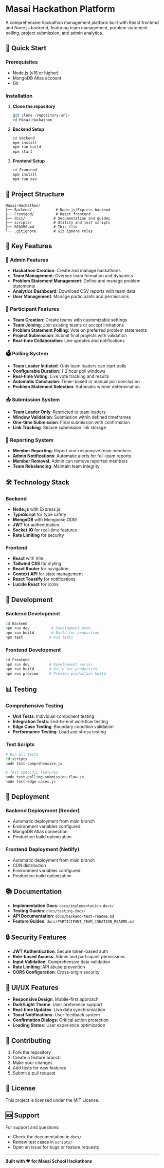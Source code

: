 # Masai Hackathon Platform

A comprehensive hackathon management platform built with React frontend and Node.js backend, featuring team management, problem statement polling, project submission, and admin analytics.

## 🚀 Quick Start

### Prerequisites
- Node.js (v16 or higher)
- MongoDB Atlas account
- Git

### Installation

1. **Clone the repository**
   ```bash
   git clone <repository-url>
   cd Masai-Hackathon
   ```

2. **Backend Setup**
   ```bash
   cd Backend
   npm install
   npm run build
   npm start
   ```

3. **Frontend Setup**
   ```bash
   cd Frontend
   npm install
   npm run dev
   ```

## 📁 Project Structure

```
Masai-Hackathon/
├── Backend/           # Node.js/Express backend
├── Frontend/          # React frontend
├── docs/             # Documentation and guides
├── scripts/          # Utility and test scripts
├── README.md         # This file
└── .gitignore        # Git ignore rules
```

## 🎯 Key Features

### 🏢 Admin Features
- **Hackathon Creation**: Create and manage hackathons
- **Team Management**: Oversee team formation and dynamics
- **Problem Statement Management**: Define and manage problem statements
- **Analytics Dashboard**: Download CSV reports with team data
- **User Management**: Manage participants and permissions

### 👥 Participant Features
- **Team Creation**: Create teams with customizable settings
- **Team Joining**: Join existing teams or accept invitations
- **Problem Statement Polling**: Vote on preferred problem statements
- **Project Submission**: Submit final projects with validation
- **Real-time Collaboration**: Live updates and notifications

### 🗳️ Polling System
- **Team Leader Initiated**: Only team leaders can start polls
- **Configurable Duration**: 1-2 hour poll windows
- **Real-time Voting**: Live vote tracking and results
- **Automatic Conclusion**: Timer-based or manual poll conclusion
- **Problem Statement Selection**: Automatic winner determination

### 📤 Submission System
- **Team Leader Only**: Restricted to team leaders
- **Window Validation**: Submission within defined timeframes
- **One-time Submission**: Final submission with confirmation
- **Link Tracking**: Secure submission link storage

### 🚨 Reporting System
- **Member Reporting**: Report non-responsive team members
- **Admin Notifications**: Automatic alerts for full-team reports
- **Member Removal**: Admin can remove reported members
- **Team Rebalancing**: Maintain team integrity

## 🛠️ Technology Stack

### Backend
- **Node.js** with Express.js
- **TypeScript** for type safety
- **MongoDB** with Mongoose ODM
- **JWT** for authentication
- **Socket.IO** for real-time features
- **Rate Limiting** for security

### Frontend
- **React** with Vite
- **Tailwind CSS** for styling
- **React Router** for navigation
- **Context API** for state management
- **React Toastify** for notifications
- **Lucide React** for icons

## 🔧 Development

### Backend Development
```bash
cd Backend
npm run dev          # Development mode
npm run build        # Build for production
npm test            # Run tests
```

### Frontend Development
```bash
cd Frontend
npm run dev         # Development server
npm run build       # Build for production
npm run preview     # Preview production build
```

## 📊 Testing

### Comprehensive Testing
- **Unit Tests**: Individual component testing
- **Integration Tests**: End-to-end workflow testing
- **Edge Case Testing**: Boundary condition validation
- **Performance Testing**: Load and stress testing

### Test Scripts
```bash
# Run all tests
cd scripts
node test-comprehensive.js

# Test specific features
node test-polling-submission-flow.js
node test-edge-cases.js
```

## 🚀 Deployment

### Backend Deployment (Render)
- Automatic deployment from main branch
- Environment variables configured
- MongoDB Atlas connection
- Production build optimization

### Frontend Deployment (Netlify)
- Automatic deployment from main branch
- CDN distribution
- Environment variables configured
- Production build optimization

## 📚 Documentation

- **Implementation Docs**: `docs/implementation-docs/`
- **Testing Guides**: `docs/testing-docs/`
- **API Documentation**: `docs/backend-test-readme.md`
- **Feature Guides**: `docs/PARTICIPANT_TEAM_CREATION_README.md`

## 🔒 Security Features

- **JWT Authentication**: Secure token-based auth
- **Role-based Access**: Admin and participant permissions
- **Input Validation**: Comprehensive data validation
- **Rate Limiting**: API abuse prevention
- **CORS Configuration**: Cross-origin security

## 🎨 UI/UX Features

- **Responsive Design**: Mobile-first approach
- **Dark/Light Theme**: User preference support
- **Real-time Updates**: Live data synchronization
- **Toast Notifications**: User feedback system
- **Confirmation Dialogs**: Critical action protection
- **Loading States**: User experience optimization

## 🤝 Contributing

1. Fork the repository
2. Create a feature branch
3. Make your changes
4. Add tests for new features
5. Submit a pull request

## 📄 License

This project is licensed under the MIT License.

## 🆘 Support

For support and questions:
- Check the documentation in `docs/`
- Review test cases in `scripts/`
- Open an issue for bugs or feature requests

---

**Built with ❤️ for Masai School Hackathons**
